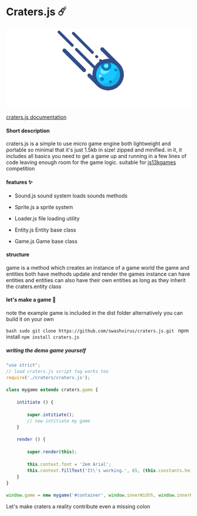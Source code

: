# Craters.js ☄️
![](craters.gif)

[craters.js documentation](https://swashvirus.github.io/documentation-craters.js/)

#### Short description
craters.js is a simple to use micro game engine both lightweight and portable so minimal that it's just 1.5kb in size! zipped and minified.
in it, it includes all basics you need to get a game up and running in a few lines of code 
leaving enough room for the game logic. suitable for [js13kgames](https://js13kgames.com) competition

#### features ✨

- Sound.js
	sound system loads sounds methods
	
- Sprite.js
	a sprite system

- Loader.js
	file loading utility

- Entity.js
	Entity base class

- Game.js
	Game base class

#### structure
game is a method which creates an instance of a game world
the game and entities both have methods update and render
the games instance can have entities and entities can also have their own entities as long as they inherit the craters.entity class

#### let's make a game 🚀
note the example game is included in the dist folder alternatively you can build it on your own 

```bash sudo git clone https://github.com/swashvirus/craters.js.git ```
npm install
```npm install craters.js ```

##### writing the demo game yourself
```javascript
"use strict";
// load craters.js script tag works too
require('./craters/craters.js');

class mygame extends craters.game {
	
	intitiate () {
	
		super.intitiate();
		// now intitiate my game
	}
	
	render () {
	
		super.render(this);
		
		this.context.font = '2em Arial';
		this.context.fillText('It\'s working.️', 65, (this.constants.height / 2), (this.constants.width));
	}
}

window.game = new mygame('#container', window.innerWidth, window.innerHeight, 60, true);
```
Let's make craters a reality contribute even a missing colon